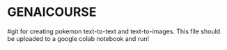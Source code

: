 # GENAICOURSE
#git for creating pokemon text-to-text and text-to-images. This file should be uploaded to a google colab notebook and run! 
